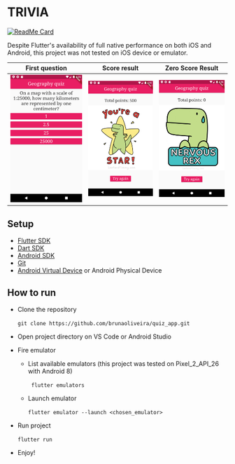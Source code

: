 # TRIVIA


[![ReadMe Card](https://github-readme-stats.vercel.app/api/pin/?username=brunaoliveira&repo=quiz_app&theme=radical)](https://github.com/anuraghazra/github-readme-stats)



Despite Flutter's availability of full native performance on both iOS and Android, this project was not tested on iOS device or emulator.

First question             |  Score result             |  Zero Score Result          
:-------------------------:|:-------------------------:|:-------------------------:
![First question](https://github.com/brunaoliveira/quiz_app/blob/master/assets/screenshots/first_question.png)  |  ![Score result](https://github.com/brunaoliveira/quiz_app/blob/master/assets/screenshots/score_result.png)  |  ![Zeroed score result](https://github.com/brunaoliveira/quiz_app/blob/master/assets/screenshots/score_result_zero.png)

## Setup
- [Flutter SDK](https://flutter.dev/docs/get-started/install)
- [Dart SDK](https://dart.dev/get-dart)
- [Android SDK](https://developer.android.com/studio)
- [Git](https://git-scm.com/book/en/v2/Getting-Started-Installing-Git)
- [Android Virtual Device](https://developer.android.com/studio/run/managing-avds) or Android Physical Device


## How to run
- Clone the repository

    ``` git clone https://github.com/brunaoliveira/quiz_app.git ```
- Open project directory on VS Code or Android Studio
- Fire emulator
  - List available emulators (this project was tested on Pixel_2_API_26 with Android 8)
  
      ``` flutter emulators```
  - Launch emulator
  
      ``` flutter emulator --launch <chosen_emulator> ```
- Run project

    ``` flutter run ```
- Enjoy!

